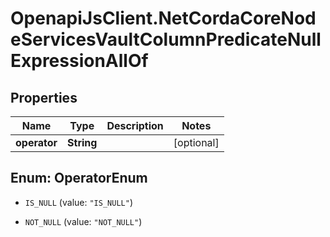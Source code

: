 # OpenapiJsClient.NetCordaCoreNodeServicesVaultColumnPredicateNullExpressionAllOf

## Properties

Name | Type | Description | Notes
------------ | ------------- | ------------- | -------------
**operator** | **String** |  | [optional] 



## Enum: OperatorEnum


* `IS_NULL` (value: `"IS_NULL"`)

* `NOT_NULL` (value: `"NOT_NULL"`)




